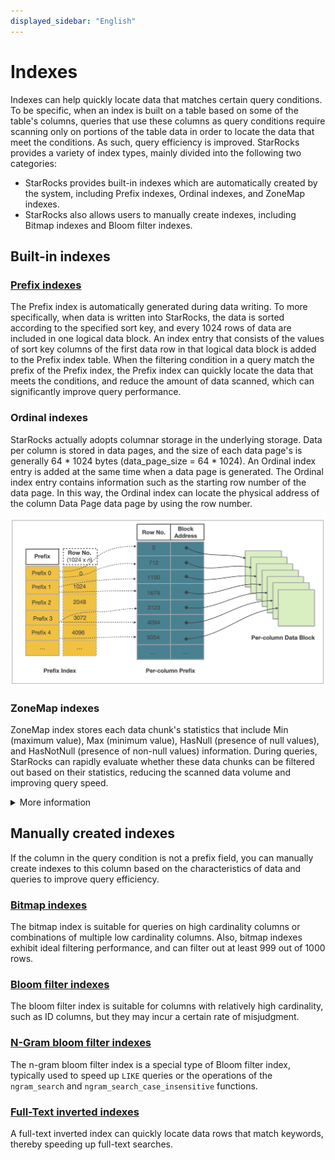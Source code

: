 ```yaml
---
displayed_sidebar: "English"
---
```


# Indexes

Indexes can help quickly locate data that matches certain query conditions. To be specific, when an index is built on a table based on some of the table's columns, queries that use these columns as query conditions require scanning only on portions of the table data in order to locate the data that meet the conditions. As such, query efficiency is improved. StarRocks provides a variety of index types, mainly divided into the following two categories:

- StarRocks provides built-in indexes which are automatically created by the system, including Prefix indexes, Ordinal indexes, and ZoneMap indexes.
- StarRocks also allows users to manually create indexes, including Bitmap indexes and Bloom filter indexes.

## Built-in indexes

### [Prefix indexes](./Prefix_index_sort_key.md)

The Prefix index is automatically generated during data writing. To more specifically, when data is written into StarRocks, the data is sorted according to the specified sort key, and every 1024 rows of data are included in one logical data block. An index entry that consists of the values of sort key columns of the first data row in that logical data block is added to the Prefix index table. When the filtering condition in a query match the prefix of the Prefix index, the Prefix index can quickly locate the data that meets the conditions, and reduce the amount of data scanned, which can significantly improve query performance.

### Ordinal indexes

StarRocks actually adopts columnar storage in the underlying storage. Data per column is stored in data pages, and the size of each data page's is generally 64 * 1024 bytes (data_page_size = 64 * 1024). An Ordinal index entry is added at the same time when a data page is generated. The Ordinal index entry contains information such as the starting row number of the data page. In this way, the Ordinal index can locate the physical address of the column Data Page data page by using the row number.

![img](../../assets/3.1-2.png)

### ZoneMap indexes

ZoneMap index stores each data chunk's statistics that include Min (maximum value), Max (minimum value), HasNull (presence of null values), and HasNotNull (presence of non-null values) information. During queries, StarRocks can rapidly evaluate whether these data chunks can be filtered out based on their statistics, reducing the scanned data volume and improving query speed.

<details>

<summary> More information</summary>

Each data chunk can be a segment, or a data page of a column. So correspondingly, two types of ZoneMap indexes exist: one storing statistics for each Segment and the other for each data page of a column.

</details>

## Manually created indexes

If the column in the query condition is not a prefix field, you can manually create indexes to this column based on the characteristics of data and queries to improve query efficiency.

### [Bitmap indexes](./Bitmap_index.md)

The bitmap index is suitable for queries on high cardinality columns or combinations of multiple low cardinality columns. Also, bitmap indexes exhibit ideal filtering performance, and can filter out at least 999 out of 1000 rows.

### [Bloom filter indexes](./Bloomfilter_index.md)

The bloom filter index is suitable for columns with relatively high cardinality, such as ID columns, but they may incur a certain rate of misjudgment.

### [N-Gram bloom filter indexes](./Ngram_Bloom_Filter_Index.md)

The n-gram bloom filter index is a special type of Bloom filter index, typically used to speed up `LIKE` queries or the operations of the `ngram_search` and `ngram_search_case_insensitive` functions.

### [Full-Text inverted indexes](./inverted_index.md)

A full-text inverted index can quickly locate data rows that match keywords, thereby speeding up full-text searches.



